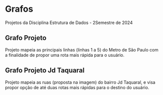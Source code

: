 # Grafos
Projetos da Disciplina Estrutura de Dados - 2Semestre de 2024

## Grafo Projeto
Projeto mapeia as principais linhas (linhas 1 a 5) do Metro de São Paulo com a finalidade de propor uma rota mais rápida para o usuário.

## Grafo Projeto Jd Taquaral
Projeto mapeia as ruas (proposta na imagem) do bairro Jd Taquaral, e visa propor opção de até duas rotas mais rápidas para o destino do usuário.
